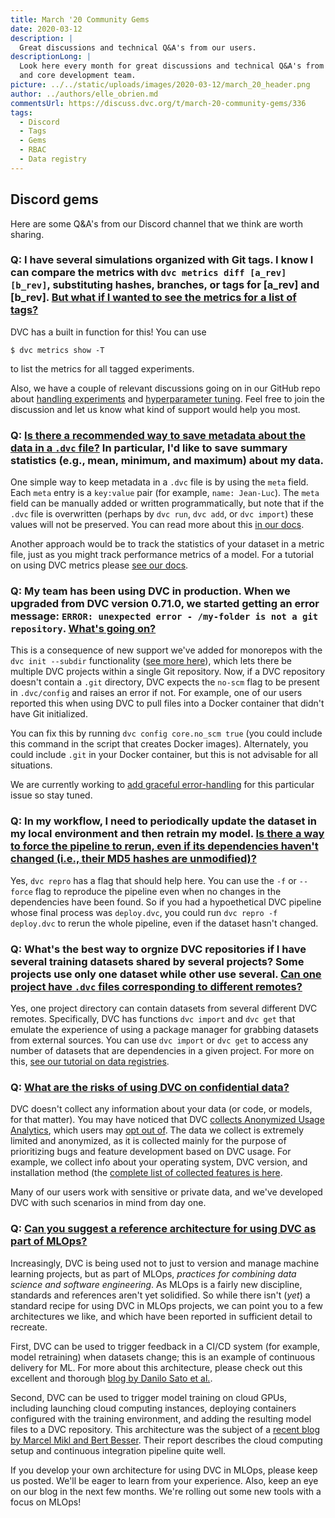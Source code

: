 ```yaml
---
title: March '20 Community Gems
date: 2020-03-12
description: |
  Great discussions and technical Q&A's from our users.
descriptionLong: |
  Look here every month for great discussions and technical Q&A's from our users 
  and core development team.
picture: ../../static/uploads/images/2020-03-12/march_20_header.png
author: ../authors/elle_obrien.md
commentsUrl: https://discuss.dvc.org/t/march-20-community-gems/336
tags:
  - Discord
  - Tags
  - Gems
  - RBAC
  - Data registry
---
```


## Discord gems

Here are some Q&A's from our Discord channel that we think are worth sharing.

### Q: I have several simulations organized with Git tags. I know I can compare the metrics with `dvc metrics diff [a_rev] [b_rev]`, substituting hashes, branches, or tags for [a_rev] and [b_rev]. [But what if I wanted to see the metrics for a list of tags?](https://discordapp.com/channels/485586884165107732/563406153334128681/687634347104403528)

DVC has a built in function for this! You can use

```dvc
$ dvc metrics show -T
```

to list the metrics for all tagged experiments.

Also, we have a couple of relevant discussions going on in our GitHub repo about
[handling experiments](https://github.com/iterative/dvc/issues/2799) and
[hyperparameter tuning](https://github.com/iterative/dvc/issues/3393). Feel free
to join the discussion and let us know what kind of support would help you most.

### Q: [Is there a recommended way to save metadata about the data in a `.dvc` file?](https://discordapp.com/channels/485586884165107732/563406153334128681/685105104340386037) In particular, I'd like to save summary statistics (e.g., mean, minimum, and maximum) about my data.

One simple way to keep metadata in a `.dvc` file is by using the `meta` field.
Each `meta` entry is a `key:value` pair (for example, `name: Jean-Luc`). The
`meta` field can be manually added or written programmatically, but note that if
the `.dvc` file is overwritten (perhaps by `dvc run`, `dvc add`, or
`dvc import`) these values will not be preserved. You can read more about this
[in our docs](https://dvc.org/doc/user-guide/dvc-file-format).

Another approach would be to track the statistics of your dataset in a metric
file, just as you might track performance metrics of a model. For a tutorial on
using DVC metrics please
[see our docs](https://dvc.org/doc/command-reference/metrics).

### Q: My team has been using DVC in production. When we upgraded from DVC version 0.71.0, we started getting an error message: `ERROR: unexpected error - /my-folder is not a git repository`. [What's going on?](https://discordapp.com/channels/485586884165107732/485596304961962003/687403454989467650)

This is a consequence of new support we've added for monorepos with the
`dvc init --subdir` functionality
([see more here](https://dvc.org/doc/command-reference/init#init)), which lets
there be multiple DVC projects within a single Git repository. Now, if a DVC
repository doesn't contain a `.git` directory, DVC expects the `no-scm` flag to
be present in `.dvc/config` and raises an error if not. For example, one of our
users reported this when using DVC to pull files into a Docker container that
didn't have Git initialized.

You can fix this by running `dvc config core.no_scm true` (you could include
this command in the script that creates Docker images). Alternately, you could
include `.git` in your Docker container, but this is not advisable for all
situations.

We are currently working to
[add graceful error-handling](https://github.com/iterative/dvc/issues/3474) for
this particular issue so stay tuned.

### Q: In my workflow, I need to periodically update the dataset in my local environment and then retrain my model. [Is there a way to force the pipeline to rerun, even if its dependencies haven't changed (i.e., their MD5 hashes are unmodified)?](https://discordapp.com/channels/485586884165107732/563406153334128681/687422002822381609)

Yes, `dvc repro` has a flag that should help here. You can use the `-f` or
`--force` flag to reproduce the pipeline even when no changes in the
dependencies have been found. So if you had a hypoethetical DVC pipeline whose
final process was `deploy.dvc`, you could run `dvc repro -f deploy.dvc` to rerun
the whole pipeline, even if the dataset hasn't changed.

### Q: What's the best way to orgnize DVC repositories if I have several training datasets shared by several projects? Some projects use only one dataset while other use several. [Can one project have `.dvc` files corresponding to different remotes?](https://discordapp.com/channels/485586884165107732/563406153334128681/670664813973864449)

Yes, one project directory can contain datasets from several different DVC
remotes. Specifically, DVC has functions `dvc import` and `dvc get` that emulate
the experience of using a package manager for grabbing datasets from external
sources. You can use `dvc import` or `dvc get` to access any number of datasets
that are dependencies in a given project. For more on this,
[see our tutorial on data registries](https://dvc.org/doc/use-cases/data-registries).

### Q: [What are the risks of using DVC on confidential data?](https://discordapp.com/channels/485586884165107732/563406153334128681/689848196473684024)

DVC doesn't collect any information about your data (or code, or models, for
that matter). You may have noticed that DVC
[collects Anonymized Usage Analytics](https://dvc.org/doc/user-guide/analytics),
which users may
[opt out of](https://dvc.org/doc/user-guide/analytics#opting-out). The data we
collect is extremely limited and anonymized, as it is collected mainly for the
purpose of prioritizing bugs and feature development based on DVC usage. For
example, we collect info about your operating system, DVC version, and
installation method (the
[complete list of collected features is here](https://dvc.org/doc/user-guide/analytics#what).

Many of our users work with sensitive or private data, and we've developed DVC
with such scenarios in mind from day one.

### Q: [Can you suggest a reference architecture for using DVC as part of MLOps?](https://discordapp.com/channels/485586884165107732/563406153334128681/683890642631524392)

Increasingly, DVC is being used not to just to version and manage machine
learning projects, but as part of MLOps, _practices for combining data science
and software engineering_. As MLOps is a fairly new discipline, standards and
references aren't yet solidified. So while there isn't (_yet_) a standard recipe
for using DVC in MLOps projects, we can point you to a few architectures we
like, and which have been reported in sufficient detail to recreate.

First, DVC can be used to trigger feedback in a CI/CD system (for example, model
retraining) when datasets change; this is an example of continuous delivery for
ML. For more about this architecture, please check out this excellent and
thorough
[blog by Danilo Sato et al.](https://martinfowler.com/articles/cd4ml.html).

Second, DVC can be used to trigger model training on cloud GPUs, including
launching cloud computing instances, deploying containers configured with the
training environment, and adding the resulting model files to a DVC repository.
This architecture was the subject of a
[recent blog by Marcel Mikl and Bert Besser](https://blog.codecentric.de/en/2020/01/remote-training-gitlab-ci-dvc/).
Their report describes the cloud computing setup and continuous integration
pipeline quite well.

If you develop your own architecture for using DVC in MLOps, please keep us
posted. We'll be eager to learn from your experience. Also, keep an eye on our
blog in the next few months. We're rolling out some new tools with a focus on
MLOps!
